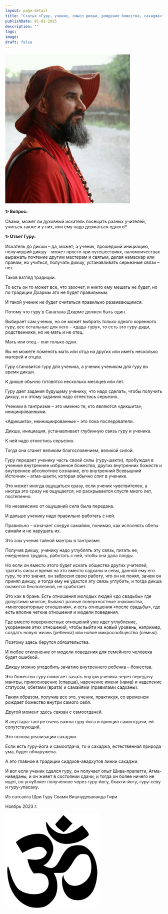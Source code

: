 ```yaml
---
layout: page-detail
title: "Статья «Гуру, ученик, смысл дикши, рождение божества, сахаджа»"
publishDate: 01-01-2025
description: ""
tags:
image:
draft: false
---
```


  
![Шри Гуру Свами Вишнудевананда Гири](/upload/medialibrary/e4d/e4d6b9bbc43c9fa079b70ec333f11a47.jpeg "Шри Гуру Свами Вишнудевананда Гири")  

  
**✨ Вопрос:** 

 Свами, может ли духовный искатель посещать разных учителей, учиться также и у них, или ему надо держаться одного?

  
**✨ Ответ Гуру:** 

 Искатель до дикши – да, может; а ученик, прошедший инициацию, получивший дикшу – может просто при путешествиях, паломничествах выражать почтение другим мастерам и святым, делая намаскар или пранам, но учиться, получать дикшу, устанавливать серьезные связи – нет.

 Таков взгляд традиции.

 То есть он то может все, что захочет, и никто ему мешать не будет, но по традиции Дхармы это не будет правильным.

 И такой ученик не будет считаться правильно развивающимся.

 Потому что гуру в Санатана Дхарме должен быть один.

 Выбирает сам ученик, но он может выбрать только одного коренного гуру, все остальные для него – «дада-гуру», то есть это гуру-дяди, родственники, но не мать и не отец.

 Мать или отец – они только одни.

 Вы не можете поменять мать или отца на других или иметь несколько матерей и отцов.

 Гуру становится гуру для ученика, а ученик учеником для гуру во время дикши.

 К дикше обычно готовятся несколько месяцев или лет.

 Гуру дает задания будущему ученику, что надо сделать, чтобы получить дикшу, и к этому заданию надо отнестись серьезно.

 Ученики в тантризме – это именно те, кто являются «дикшита», инициированными.

 «Адикшита», неинициированные – это пока последователи.

 Дикша, инициация, устанавливает глубинную связь гуру и ученика.

 К ней надо отнестись серьезно.

 Тогда она станет великим благословением, великой силой.

 Гуру передает ученику часть своей силы (гуру-шакти), пробуждая в ученике внутреннее избранное божество, других внутренних божеств и внутреннее абсолютное сознание, его внутренний Всевышний Источник – атма-шакти, которая обычно спит в ученике.

 Это может иногда ощущаться сразу, если ученик чувствителен, а иногда это сразу не ощущается, но раскрывается спустя много лет, постепенно.

 Но независимо от ощущений сила была передана.

 И дальше ученику надо правильно работать с ней.

 Правильно – означает следуя самайям, понимая, как исполнять обеты самайи и не нарушать их. 

 Это азы учения тайной мантры в тантризме.

 Получив дикшу, ученику надо углублять эту связь, питать ее, ежедневно трудясь, работать с ней, чтобы она дала плоды.

 Но если он вместо этого будет искать общества других учителей, тратить силы и время на это вместо садханы и севы, данной ему его гуру, то это значит, он забросил свою работу, что он не понял, зачем он принял дикшу, и тогда ему не удастся эту связь углубить, и тогда дикша окажется бесполезной, не сработает.

 Это как в браке. Есть отношения молодых людей «до свадьбы» где допустимо многое, бывают разные поверхностные знакомства, «многовекторные отношения», и есть отношения «после свадьбы», где есть вполне четкие отношения и модели поведения.

 Где вместо поверхностных отношений уже идет углубление, укоренение этих отношений, чтобы выйти на новый уровень, например, создать новую жизнь (ребенка) или новое микросообщество (семью). 

 Поэтому здесь берутся обязательства.

 И любое отклонение от модели поведения для семейного человека будет ошибкой.

 Дикшу можно уподобить зачатию внутреннего ребенка – божества.

 Это божество гуру помогает зачать внутри ученика через передачу мантры, прикосновение (спарша), наречение имени (нама) и наделение статусом, обетами (врата) и самайями (правилами садханы).

 Таким образом, получив все это, ученик, практикуя, со временем рождает божество внутри самого себя.

 Другой момент здесь связан с самоотдачей.

 В ануттара-тантре очень важна гуру-йога и принцип самоотдачи, ей сопутствующий. 

 Это основа реализации сахаджи.

 Если есть гуру-йога и самоотдача, то и сахаджа, естественная природа ума, будет обнаружена.

 А это главное в традиции сиддхов-авадхутов линии сахаджи.

 И вот если ученик сдался гуру, он получает опыт Шива-прапатти, Атма-ниведаны, и он живет в состоянии сдачи, и тогда он более ничего не ищет, он углубляет полученное через гуру-йогу, бхакти-йогу, гуру-севу и гуру-упасану.

  
 Из сатсанга Шри Гуру Свами Вишнудевананда Гири

 Ноябрь 2023 г.

![Ом](/upload/medialibrary/4e5/4e59138d7f13f8137afb77ab8ee41988.png) 
